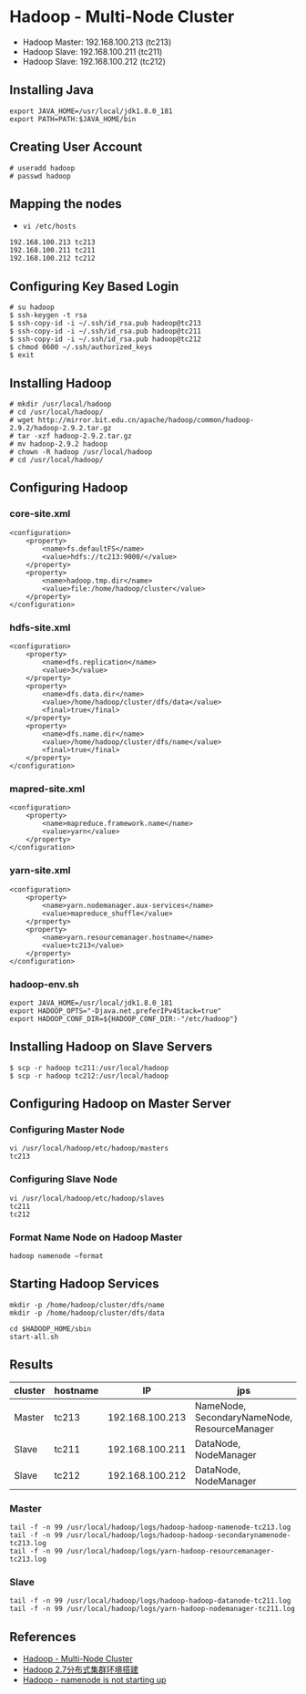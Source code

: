 # Hadoop - Multi-Node Cluster

- Hadoop Master: 192.168.100.213 (tc213)
- Hadoop Slave: 192.168.100.211 (tc211)
- Hadoop Slave: 192.168.100.212 (tc212)

## Installing Java
```
export JAVA_HOME=/usr/local/jdk1.8.0_181
export PATH=PATH:$JAVA_HOME/bin
```

## Creating User Account
```
# useradd hadoop
# passwd hadoop
```

## Mapping the nodes
- `vi /etc/hosts`
```
192.168.100.213 tc213
192.168.100.211 tc211
192.168.100.212 tc212
```

## Configuring Key Based Login
```
# su hadoop 
$ ssh-keygen -t rsa
$ ssh-copy-id -i ~/.ssh/id_rsa.pub hadoop@tc213
$ ssh-copy-id -i ~/.ssh/id_rsa.pub hadoop@tc211
$ ssh-copy-id -i ~/.ssh/id_rsa.pub hadoop@tc212
$ chmod 0600 ~/.ssh/authorized_keys
$ exit
```

## Installing Hadoop
```
# mkdir /usr/local/hadoop
# cd /usr/local/hadoop/
# wget http://mirror.bit.edu.cn/apache/hadoop/common/hadoop-2.9.2/hadoop-2.9.2.tar.gz
# tar -xzf hadoop-2.9.2.tar.gz
# mv hadoop-2.9.2 hadoop
# chown -R hadoop /usr/local/hadoop
# cd /usr/local/hadoop/
```

## Configuring Hadoop
### core-site.xml
```
<configuration>
	<property>
		<name>fs.defaultFS</name>
		<value>hdfs://tc213:9000/</value>
	</property>
	<property>
		<name>hadoop.tmp.dir</name>
		<value>file:/home/hadoop/cluster</value>
	</property>
</configuration>
```

### hdfs-site.xml
```
<configuration>
	<property>
		<name>dfs.replication</name>
		<value>3</value>
	</property>
	<property>
		<name>dfs.data.dir</name>
		<value>/home/hadoop/cluster/dfs/data</value>
		<final>true</final>
	</property>
	<property>
		<name>dfs.name.dir</name>
		<value>/home/hadoop/cluster/dfs/name</value>
		<final>true</final>
	</property>
</configuration>
```

### mapred-site.xml
```
<configuration>
	<property>
		<name>mapreduce.framework.name</name>
		<value>yarn</value>
	</property>
</configuration>
```

### yarn-site.xml
```
<configuration>
	<property>
		<name>yarn.nodemanager.aux-services</name>
		<value>mapreduce_shuffle</value>
	</property>
	<property>
		<name>yarn.resourcemanager.hostname</name>
		<value>tc213</value>
	</property>
</configuration>
```

### hadoop-env.sh
```
export JAVA_HOME=/usr/local/jdk1.8.0_181
export HADOOP_OPTS="-Djava.net.preferIPv4Stack=true"
export HADOOP_CONF_DIR=${HADOOP_CONF_DIR:-"/etc/hadoop"}
```

## Installing Hadoop on Slave Servers
```
$ scp -r hadoop tc211:/usr/local/hadoop
$ scp -r hadoop tc212:/usr/local/hadoop
```

## Configuring Hadoop on Master Server
### Configuring Master Node
```
vi /usr/local/hadoop/etc/hadoop/masters
tc213
```

### Configuring Slave Node
```
vi /usr/local/hadoop/etc/hadoop/slaves
tc211
tc212
```

### Format Name Node on Hadoop Master
`hadoop namenode –format`

## Starting Hadoop Services
```
mkdir -p /home/hadoop/cluster/dfs/name
mkdir -p /home/hadoop/cluster/dfs/data

cd $HADOOP_HOME/sbin
start-all.sh
```

## Results
cluster | hostname | IP | jps
---|---|----|-----
Master | tc213 | 192.168.100.213 | NameNode, SecondaryNameNode, ResourceManager
Slave | tc211 | 192.168.100.211 | DataNode, NodeManager
Slave | tc212 | 192.168.100.212 | DataNode, NodeManager

### Master
```
tail -f -n 99 /usr/local/hadoop/logs/hadoop-hadoop-namenode-tc213.log
tail -f -n 99 /usr/local/hadoop/logs/hadoop-hadoop-secondarynamenode-tc213.log
tail -f -n 99 /usr/local/hadoop/logs/yarn-hadoop-resourcemanager-tc213.log
```

### Slave
```
tail -f -n 99 /usr/local/hadoop/logs/hadoop-hadoop-datanode-tc211.log
tail -f -n 99 /usr/local/hadoop/logs/yarn-hadoop-nodemanager-tc211.log
```

## References
- [Hadoop - Multi-Node Cluster](https://www.tutorialspoint.com/hadoop/hadoop_multi_node_cluster.htm)
- [Hadoop 2.7分布式集群环境搭建](http://dblab.xmu.edu.cn/blog/1177-2/)
- [Hadoop - namenode is not starting up](https://stackoverflow.com/questions/16713011/hadoop-namenode-is-not-starting-up)